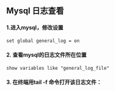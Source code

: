 ## Mysql 日志查看

#### 1.进入mysql，修改设置

```mysql
set global general_log = on
```

#### 2. 查看mysql的日志文件所在位置

```mysql
show variables like "general_log_file"
```

#### 3. 在终端用tail -f 命令打开该日志文件：

